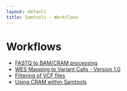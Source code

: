 ```yaml
---
layout: default
title: Samtools - Workflows
---
```


# Workflows

* [FASTQ to BAM/CRAM processing](workflow-fastq)
* [WES Mapping to Variant Calls - Version 1.0](workflow-wgs-call)
* [Filtering of VCF files](workflow-filter)
* [Using CRAM within Samtools](workflow-cram)

